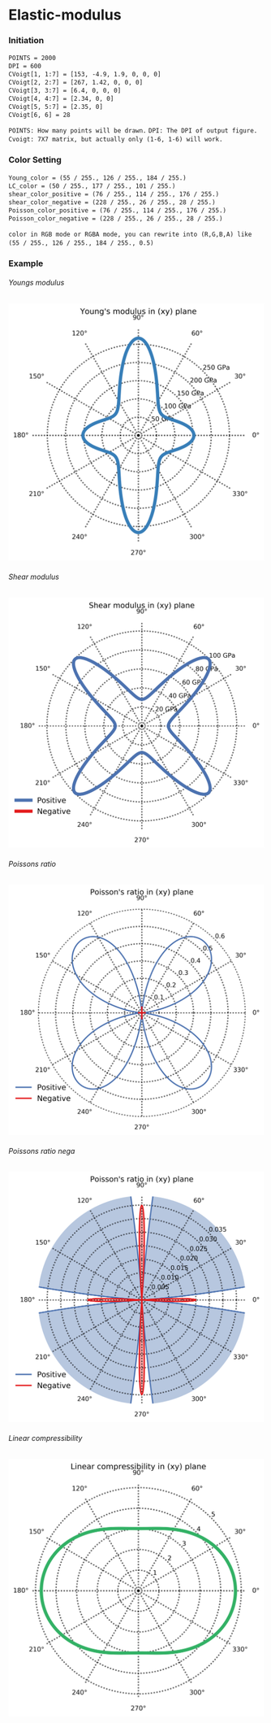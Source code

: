 # Elastic-modulus


### Initiation

	POINTS = 2000
	DPI = 600
	CVoigt[1, 1:7] = [153, -4.9, 1.9, 0, 0, 0]
	CVoigt[2, 2:7] = [267, 1.42, 0, 0, 0]
	CVoigt[3, 3:7] = [6.4, 0, 0, 0]
	CVoigt[4, 4:7] = [2.34, 0, 0]
	CVoigt[5, 5:7] = [2.35, 0]
	CVoigt[6, 6] = 28

`POINTS: How many points will be drawn.`
`DPI: The DPI of output figure.`
`Cvoigt: 7X7 matrix, but actually only (1-6, 1-6) will work.`

### Color Setting
	Young_color = (55 / 255., 126 / 255., 184 / 255.)
	LC_color = (50 / 255., 177 / 255., 101 / 255.)
	shear_color_positive = (76 / 255., 114 / 255., 176 / 255.)
	shear_color_negative = (228 / 255., 26 / 255., 28 / 255.)
	Poisson_color_positive = (76 / 255., 114 / 255., 176 / 255.)
	Poisson_color_negative = (228 / 255., 26 / 255., 28 / 255.)

`color in RGB mode or RGBA mode, you can rewrite into (R,G,B,A) like (55 / 255., 126 / 255., 184 / 255., 0.5)`

### Example

###### *Youngs modulus*

![image](https://github.com/RJAtouT/Elastic-modulus/blob/master/Elastic%20modulus/Youngs_modulus.png)

###### *Shear modulus*

![image](https://github.com/RJAtouT/Elastic-modulus/blob/master/Elastic%20modulus/Shear_modulus.png)

###### *Poissons ratio*

![image](https://github.com/RJAtouT/Elastic-modulus/blob/master/Elastic%20modulus/Poissons_ratio.png)

###### *Poissons ratio nega*

![image](https://github.com/RJAtouT/Elastic-modulus/blob/master/Elastic%20modulus/Poissons_ratio_nega.png)

###### *Linear compressibility*

![image](https://github.com/RJAtouT/Elastic-modulus/blob/master/Elastic%20modulus/Linear_compressibility.png)